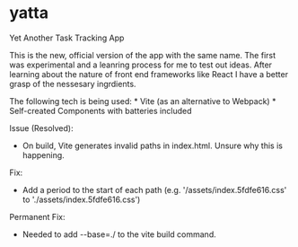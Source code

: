 # yatta
Yet Another Task Tracking App

This is the new, official version of the app with the same name. The first was experimental and a leanring process for me to test out ideas. After learning about the nature of front end frameworks like React I have a better grasp of the nessesary ingrdients.

The following tech is being used:
    * Vite (as an alternative to Webpack)
    * Self-created Components with batteries included

Issue (Resolved):
  * On build, Vite generates invalid paths in index.html. Unsure why this is happening.

Fix:
  * Add a period to the start of each path (e.g. '/assets/index.5fdfe616.css' to './assets/index.5fdfe616.css')
  
Permanent Fix:
  * Needed to add --base=./ to the vite build command.